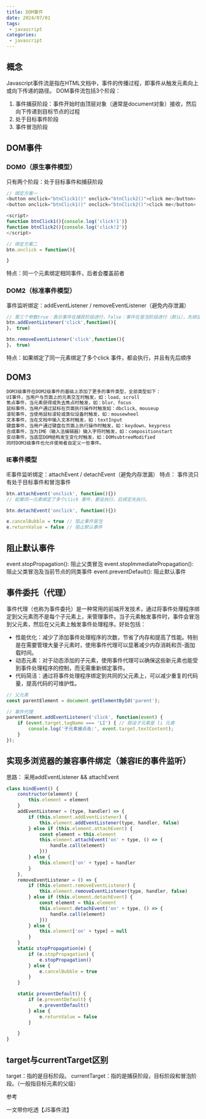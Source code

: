 ```yaml
---
title: DOM事件
date: 2024/07/01
tags:
 - javascript
categories:
 - javascript
---
```


## 概念

Javascript事件流是指在HTML文档中，事件的传播过程，即事件从触发元素向上或向下传递的路径。 DOM事件流包括3个阶段：

1. 事件捕获阶段：事件开始时由顶层对象（通常是document对象）接收，然后向下传递到目标节点的过程
2. 处于目标事件阶段
3. 事件冒泡阶段

## DOM事件

### DOM0（原生事件模型）

只有两个阶段：处于目标事件和捕获阶段

```js
// 绑定方案一
<button onclick="btnClick1()" onclick="btnClick2()">click me</button>
<button onclick="btnClick1()" onclick="btnClick2()">click me</button>

<script>
function btnClick1(){console.log('click!1')}
function btnClick2(){console.log('click!2')}
</script>

// 绑定方案二
btn.onclick = function(){

}
```

特点：同一个元素绑定相同事件，后者会覆盖前者

### DOM2（标准事件模型）

事件监听绑定：addEventListener / removeEventListener（避免内存泄漏）

```js
// 第三个参数true：表示事件在捕获阶段进行，false：事件在冒泡阶段进行（默认），先绑定先执行
btn.addEventListener('click',function(){
}， true) 

btn.removeEventListener('click',function(){
}， true) 
```

特点：如果绑定了同一元素绑定了多个click 事件，都会执行，并且有先后顺序

## DOM3

```js
DOM3级事件在DOM2级事件的基础上添加了更多的事件类型，全部类型如下：
UI事件，当用户与页面上的元素交互时触发，如：load、scroll
焦点事件，当元素获得或失去焦点时触发，如：blur、focus
鼠标事件，当用户通过鼠标在页面执行操作时触发如：dbclick、mouseup
滚轮事件，当使用鼠标滚轮或类似设备时触发，如：mousewheel
文本事件，当在文档中输入文本时触发，如：textInput
键盘事件，当用户通过键盘在页面上执行操作时触发，如：keydown、keypress
合成事件，当为IME（输入法编辑器）输入字符时触发，如：compositionstart
变动事件，当底层DOM结构发生变化时触发，如：DOMsubtreeModified
同时DOM3级事件也允许使用者自定义一些事件。
```

### IE事件模型

IE事件监听绑定：attachEvent / detachEvent（避免内存泄漏）
特点： 事件流只有处于目标事件和冒泡事件

```js
btn.attachEvent('onclick', function(){})
// 如果同一元素绑定了多个click 事件，都会执行，后绑定先执行。

btn.detachEvent('onclick', function(){})

e.cancelBubble = true // 阻止事件冒泡
e.returnValue = false // 阻止默认事件
```

## 阻止默认事件

event.stopPropagation(): 阻止父类冒泡
event.stopImmediatePropagation(): 阻止父类冒泡及当前节点的同类事件
event.preventDefault(): 阻止默认事件

## 事件委托（代理）

事件代理（也称为事件委托）是一种常用的前端开发技术，通过将事件处理程序绑定到父元素而不是每个子元素上，来管理事件。当子元素触发事件时，事件会冒泡到父元素，然后在父元素上触发事件处理程序。好处包括：

- 性能优化：减少了添加事件处理程序的次数，节省了内存和提高了性能。特别是在需要管理大量子元素时，使用事件代理可以显著减少内存消耗和页-面加载时间。
- 动态元素：对于动态添加的子元素，使用事件代理可以确保这些新元素也能受到事件处理程序的控制，而无需重新绑定事件。
- 代码简洁：通过将事件处理程序绑定到共同的父元素上，可以减少重复的代码量，提高代码的可维护性。

```js
// 父元素
const parentElement = document.getElementById('parent');

// 事件代理
parentElement.addEventListener('click', function(event) {
    if (event.target.tagName === 'LI') { // 假设子元素是 li 元素
        console.log('子元素被点击:', event.target.textContent);
    }
});
```

## 实现多浏览器的兼容事件绑定（兼容IE的事件监听）

思路： 采用addEventListener && attachEvent

```js
class bindEvent() {
    constructor(element) {
        this.element = element
    }
    addEventListener = (type, handler) => {
        if (this.element.addEventListener) {
            this.element.addEventListener(type, handler, false)
        } else if (this.element.attachEvent) {
            const element = this.element
            this.element.attachEvent('on' + type, () => {
                handle.call(element)
            }))
        } else {
            this.element['on' + type] = handler
        }
    },
    removeEventListener = () => {
        if (this.element.removeEventListener) {
            this.element.removeEventListener(type, handler, false)
        } else if (this.element.detachEvent) {
            const element = this.element
            this.element.detachEvent('on' + type, () => {
                handle.call(element)
            }))
        } else {
            this.element['on' + type] = null
        }
    }
    static stopPropagation(e) {
        if (e.stopPropagation) {
            e.stopPropagation()
        } else {
            e.cancelBubble = true
        }
    }

    static preventDefault() {
        if (e.preventDefault) {
            e.preventDefault()
        } else {
            e.returnValue = false
        }

    }
}
```

## target与currentTarget区别

target：指的是目标阶段。
currentTarget：指的是捕获阶段，目标阶段和冒泡阶段。（一般指目标元素的父级）

参考

一文带你吃透【JS事件流】